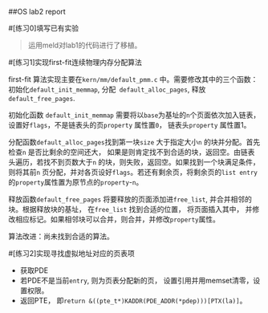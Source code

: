 ##OS lab2 report

#[练习0]填写已有实验
>运用meld对lab1的代码进行了移植。

#[练习1]实现first-fit连续物理内存分配算法

first-fit 算法实现主要在`kern/mm/default_pmm.c` 中。需要修改其中的三个函数：初始化`default_init_memmap`, 分配` default_alloc_pages`, 释放 `default_free_pages`.

初始化函数 `default_init_memmap` 需要将以`base`为基址的`n`个页面依次加入链表，设置好`flags`，不是链表头的页`property` 属性置`0`， 链表头`property` 属性置1。

分配函数`default_alloc_pages`找到第一块`size` 大于指定大小`n` 的块并分配。首先检查`n` 是否比剩余的空间还大， 如果是则肯定找不到合适的块，返回空。由链表头遍历，若找不到页数大于`n` 的块，则失败，返回空。如果找到一个块满足条件， 则将其前`n` 页分配，并对各页设好`flags`。若还有剩余页，将剩余页的`list entry` 的`property`属性置为原节点的`property`-`n`。

释放函数`default_free_pages` 将要释放的页面添加进`free_list`, 并合并相邻的块。根据释放块的基址， 在`free_list` 找到合适的位置， 将页面插入其中， 并修改相应标记。如果相邻块可以合并，则合并，并修改`property`属性。

算法改进：尚未找到合适的算法。

#[练习2]实现寻找虚拟地址对应的页表项
- 获取PDE
- 若PDE不是当前`entry`, 则为页表分配新的页， 设置引用并用memset清零，设置权限。
- 返回PTE， 即`return &((pte_t*)KADDR(PDE_ADDR(*pdep)))[PTX(la)]`。


